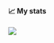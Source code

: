 #### &#x1f4c8; My stats

<img align="center" src="https://github-readme-stats.vercel.app/api/wakatime?username=es3n1n&layout=compact&theme=monokai" />

